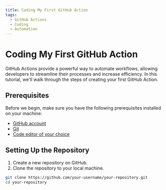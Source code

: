 ```yaml
---
title: Coding My First GitHub Action
tags:
  - GitHub Actions
  - Coding
  - Automation
---
```


# Coding My First GitHub Action

GitHub Actions provide a powerful way to automate workflows, allowing developers to streamline their processes and increase efficiency. In this tutorial, we'll walk through the steps of creating your first GitHub Action.

## Prerequisites

Before we begin, make sure you have the following prerequisites installed on your machine:

- [GitHub account](https://github.com/)
- [Git](https://git-scm.com/)
- [Code editor of your choice](#)

## Setting Up the Repository

1. Create a new repository on GitHub.
2. Clone the repository to your local machine.

```bash
git clone https://github.com/your-username/your-repository.git
cd your-repository
```
